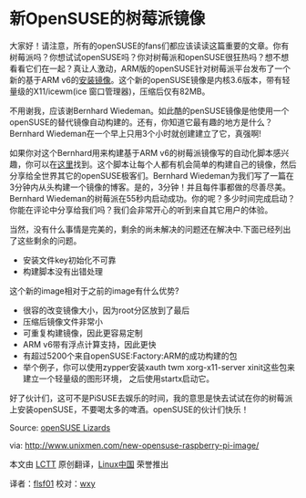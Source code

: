 新OpenSUSE的树莓派镜像
===============================

大家好！请注意，所有的openSUSE的fans们都应该读读这篇重要的文章。你有树莓派吗？你想试试openSUSE吗？你对树莓派和openSUSE很狂热吗？想不想看看它们在一起？真让人激动，ARM版的openSUSE针对树莓派平台发布了一个新的基于ARM v6的[安装镜像][1]。这个新的openSUSE镜像是内核3.6版本，带有轻量级的X11/icewm(ice 窗口管理器)，压缩后仅有82MB。

不用谢我，应该谢Bernhard Wiedeman。如此酷的penSUSE镜像是他使用一个openSUSE的替代镜像自动构建的。还有，你知道它最有趣的地方是什么？Bernhard Wiedeman在一个早上只用3个小时就创建建立了它，真强啊!

如果你对这个Bernhard用来构建基于ARM v6的树莓派镜像写的自动化脚本感兴趣，你可以在[这里][2]找到。这个脚本让每个人都有机会简单的构建自己的镜像，然后分享给全世界其它的openSUSE极客们。Bernhard Wiedeman为我们写了一篇在3分钟内从头构建一个镜像的博客。是的，3分钟！并且每件事都做的尽善尽美。Bernhard Wiedeman的树莓派在55秒内启动成功。你的呢？多少时间完成启动？你能在评论中分享给我们吗？我们会非常开心的听到来自其它用户的体验。

当然，没有什么事情是完美的，剩余的尚未解决的问题还在解决中.下面已经列出了这些剩余的问题。

- 安装文件key初始化不可靠
- 构建脚本没有出错处理

这个新的image相对于之前的image有什么优势?

- 很容的改变镜像大小，因为root分区放到了最后
- 压缩后镜像文件非常小
- 可重复构建镜像，因此更容易定制
- ARM v6带有浮点计算支持，因此更快
- 有超过5200个来自openSUSE:Factory:ARM的成功构建的包
- 举个例子，你可以使用zypper安装xauth twm xorg-x11-server xinit这些包来建立一个轻量级的图形环境，  之后使用startx启动它。

好了伙计们，这可不是PiSUSE去娱乐的时间，我的意思是快去试试在你的树莓派上安装openSUSE，不要喝太多的啤酒。openSUSE的伙计们快乐！

Source: [openSUSE Lizards][3]

via: http://www.unixmen.com/new-opensuse-raspberry-pi-image/

本文由 [LCTT][] 原创翻译，[Linux中国][] 荣誉推出

译者：[flsf01][] 校对：[wxy][]

[LCTT]:https://github.com/LCTT/TranslateProject
[Linux中国]:http://linux.cn/portal.php
[flsf01]:http://linux.cn/space/flsf01
[wxy]:http://linux.cn/space/wxy

[1]:http://www.zq1.de/~bernhard/linux/opensuse/raspberrypi-opensuse-20130907.img.xz
[2]:https://build.opensuse.org/package/show/devel:ARM:Factory:Contrib:RaspberryPi/altimagebuild
[3]:https://lizards.opensuse.org/2013/09/07/new-raspberry-pi-image/

